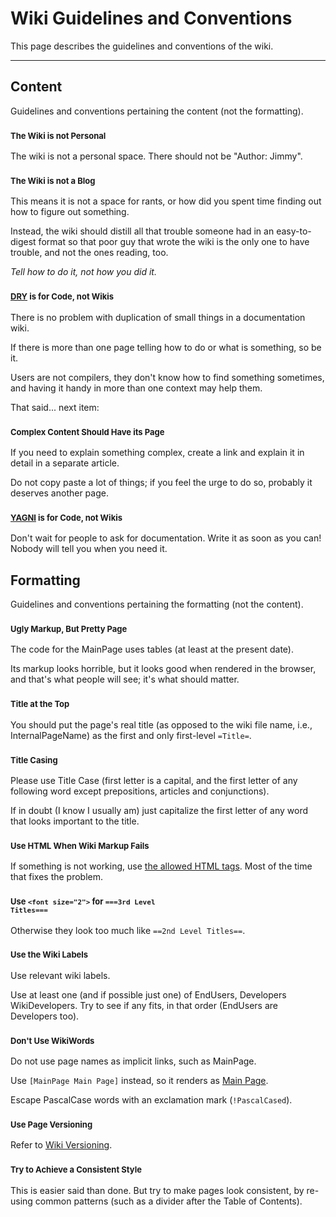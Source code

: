 # Wiki Guidelines and Conventions #

This page describes the guidelines and conventions of the wiki.




---


## Content ##

Guidelines and conventions pertaining the content (not the formatting).

### <font size='2'>The Wiki is not Personal</font> ###

The wiki is not a personal space. There should not be "Author: Jimmy".

### <font size='2'>The Wiki is not a Blog</font> ###

This means it is not a space for rants, or how did you spent time finding out how to figure out something.

Instead, the wiki should distill all that trouble someone had in an easy-to-digest format so that poor guy that wrote the wiki is the only one to have trouble, and not the ones reading, too.

_Tell how to do it, not how you did it._

### <font size='2'><a href="http://en.wikipedia.org/wiki/Don't_repeat_yourself">DRY</a> is for Code, not Wikis</font> ###

There is no problem with duplication of small things in a documentation wiki.

If there is more than one page telling how to do or what is something, so be it.

Users are not compilers, they don't know how to find something sometimes, and having it handy in more than one context may help them.

That said... next item:

### <font size='2'>Complex Content Should Have its Page</font> ###

If you need to explain something complex, create a link and explain it in detail in a separate article.

Do not copy paste a lot of things; if you feel the urge to do so, probably it deserves another page.

### <font size='2'><a href="http://en.wikipedia.org/wiki/You_ain't_gonna_need_it">YAGNI</a> is for Code, not Wikis</font> ###

Don't wait for people to ask for documentation. Write it as soon as you can! Nobody will tell you when you need it.

## Formatting ##

Guidelines and conventions pertaining the formatting (not the content).

### <font size='2'>Ugly Markup, But Pretty Page</font> ###

The code for the MainPage uses tables (at least at the present date).

Its markup looks horrible, but it looks good when rendered in the browser, and that's what people will see; it's what should matter.

### <font size='2'>Title at the Top</font> ###

You should put the page's real title (as opposed to the wiki file name, i.e., InternalPageName) as the first and only first-level `=Title=`.

### <font size='2'>Title Casing</font> ###

Please use Title Case (first letter is a capital, and the first letter of any following word except prepositions, articles and conjunctions).

If in doubt (I know I usually am) just capitalize the first letter of any word that looks important to the title.

### <font size='2'>Use HTML When Wiki Markup Fails</font> ###

If something is not working, use [the allowed HTML tags](http://code.google.com/p/support/wiki/WikiSyntax#HTML_support). Most of the time that fixes the problem.

### <font size='2'>Use <code>&lt;font size="2"&gt;</code> for <code>===3rd Level Titles===</code></font> ###

Otherwise they look too much like `==2nd Level Titles==`.

### <font size='2'>Use the Wiki Labels</font> ###

Use relevant wiki labels.

Use at least one (and if possible just one) of EndUsers, Developers WikiDevelopers. Try to see if any fits, in that order (EndUsers are Developers too).

### <font size='2'>Don't Use WikiWords</font> ###

Do not use page names as implicit links, such as MainPage.

Use `[MainPage Main Page]` instead, so it renders as [Main Page](MainPage.md).

Escape PascalCase words with an exclamation mark (`!PascalCased`).

### <font size='2'>Use Page Versioning</font> ###

Refer to [Wiki Versioning](WikiVersioning.md).

### <font size='2'>Try to Achieve a Consistent Style</font> ###

This is easier said than done. But try to make pages look consistent, by re-using common patterns (such as a divider after the Table of Contents).
